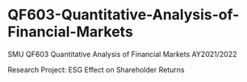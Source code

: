 # QF603-Quantitative-Analysis-of-Financial-Markets

SMU QF603 Quantitative Analysis of Financial Markets AY2021/2022

Research Project: ESG Effect on Shareholder Returns
